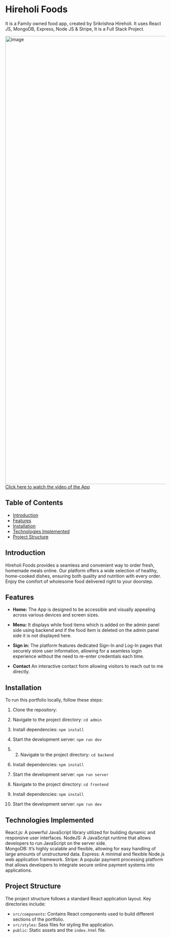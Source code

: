# Hireholi Foods
It is a Family owned food app, created by Srikrishna Hireholi. It uses React JS, MongoDB, Express, Node JS &amp; Stripe, It is a Full Stack Project.


<img width="1407" alt="image" 
 src="https://utfs.io/f/mJvRnIkXEid5E4kCZnNDzjVSECFvRg0empHMdq1bZkXQ2Air">
[Click here to watch the video of the App](https://utfs.io/f/mJvRnIkXEid5wVxNUe4pAomQBrFi0vc4ufM8NyzqhETIGSlR) 

## Table of Contents

- [Introduction](#introduction)
- [Features](#features)
- [Installation](#installation)
- [Technologies Implemented](#technologies-implemented)
- [Project Structure](#project-structure)

## Introduction
Hireholi Foods provides a seamless and convenient way to order fresh, homemade meals online. Our platform offers a wide selection of healthy, home-cooked dishes, ensuring both quality and nutrition with every order. Enjoy the comfort of wholesome food delivered right to your doorstep.

## Features

- **Home:** The App is designed to be accessible and visually appealing across various devices and screen sizes.

- **Menu:** It displays while food items which is added on the admin panel side using backend and if the food item is deleted on the admin panel side it is not displayed here.

- **Sign in:** The platform features dedicated Sign-In and Log-In pages that securely store user information, allowing for a seamless login experience without the need to re-enter credentials each time.

- **Contact** An interactive contact form allowing visitors to reach out to me directly.

## Installation

To run this portfolio locally, follow these steps:

1. Clone the repository:

2. Navigate to the project directory: `cd admin`

3. Install dependencies: `npm install`

4. Start the development server: `npm run dev`

5. 2. Navigate to the project directory: `cd backend`

6. Install dependencies: `npm install`

7. Start the development server: `npm run server`
   
8. Navigate to the project directory: `cd frontend`

9. Install dependencies: `npm install`

10. Start the development server: `npm run dev`



## Technologies Implemented
React.js: A powerful JavaScript library utilized for building dynamic and responsive user interfaces.
NodeJS: A JavaScript runtime that allows developers to run JavaScript on the server side.    
MongoDB: It’s highly scalable and flexible, allowing for easy handling of large amounts of unstructured data.
Express: A minimal and flexible Node.js web application framework.
Stripe: A popular payment processing platform that allows developers to integrate secure online payment systems into applications.



## Project Structure

The project structure follows a standard React application layout. Key directories include:

- `src/components`: Contains React components used to build different sections of the portfolio.
- `src/styles`: Sass files for styling the application.
- `public`: Static assets and the `index.html` file.

